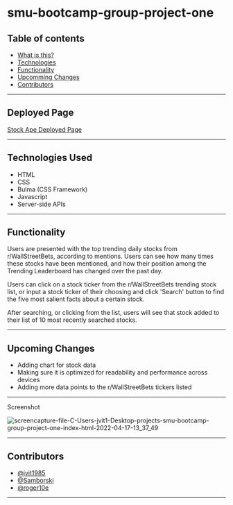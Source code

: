 # smu-bootcamp-group-project-one

 ## Table of contents
* [What is this?](#what-is-this)
* [Technologies](#technologies)
* [Functionality](#functionality)
* [Upcomming Changes](#upcoming-changes)
* [Contributors](#contributors)

----

## Deployed Page
[Stock Ape Deployed Page](https://samborski55.github.io/smu-bootcamp-group-project-one/)

----

## Technologies Used

* HTML  
* CSS  
* Bulma (CSS Framework)
* Javascript
* Server-side APIs

----

## Functionality

Users are presented with the top trending daily stocks from r/WallStreetBets, according to mentions. Users can see how many times these stocks have been mentioned, and how their position among the Trending Leaderboard has changed over the past day.

Users can click on a stock ticker from the r/WallStreetBets trending stock list, or input a stock ticker of their choosing and click 'Search' button to find the five most salient facts about a certain stock.

After searching, or clicking from the list, users will see that stock added to their list of 10 most recently searched stocks.
    
----

## Upcoming Changes

* Adding chart for stock data
* Making sure it is optimized for readability and performance across devices
* Adding more data points to the r/WallStreetBets tickers listed 

----

Screenshot

![screencapture-file-C-Users-jvit1-Desktop-projects-smu-bootcamp-group-project-one-index-html-2022-04-17-13_37_49](https://user-images.githubusercontent.com/54601156/163728008-4df561a7-fef8-4cfe-85b5-b2dc2d8558d8.jpg)


----

## Contributors

* [@jvit1985](https://github.com/jvit1985)  
* [@Samborski](https://github.com/Samborski55)  
* [@roger10e](https://github.com/roger10e)  

----
